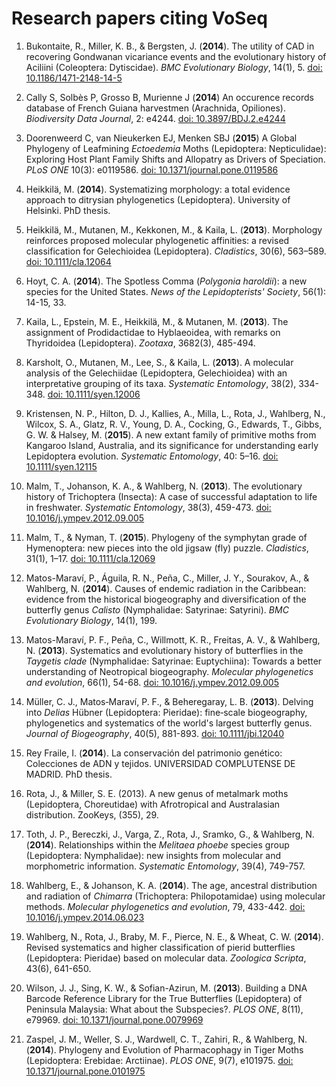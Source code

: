 # Research papers citing VoSeq

1. Bukontaite, R., Miller, K. B., & Bergsten, J. (**2014**). The utility of 
   CAD in recovering Gondwanan vicariance events and the evolutionary history of 
   Aciliini (Coleoptera: Dytiscidae). *BMC Evolutionary Biology*, 14(1), 5.
   [doi: 10.1186/1471-2148-14-5](http://dx.doi.org/10.1186/1471-2148-14-5)
   
1. Cally S, Solbès P, Grosso B, Murienne J (**2014**) An occurence records 
   database of French Guiana harvestmen (Arachnida, Opiliones). *Biodiversity 
   Data Journal*, 2: e4244.
   [doi: 10.3897/BDJ.2.e4244](http://dx.doi.org/10.3897/BDJ.2.e4244)

2. Doorenweerd C, van Nieukerken EJ, Menken SBJ (**2015**) A Global Phylogeny of
   Leafmining *Ectoedemia* Moths (Lepidoptera: Nepticulidae): Exploring Host
   Plant Family Shifts and Allopatry as Drivers of Speciation. *PLoS ONE* 10(3):
   e0119586. [doi: 10.1371/journal.pone.0119586](http://dx.doi.org/10.1371/journal.pone.0119586) 

1. Heikkilä, M. (**2014**). Systematizing morphology: a total evidence 
   approach to ditrysian phylogenetics (Lepidoptera). University of Helsinki. 
   PhD thesis.
   
1. Heikkilä, M., Mutanen, M., Kekkonen, M., & Kaila, L. (**2013**). Morphology 
   reinforces proposed molecular phylogenetic affinities: a revised 
   classification for Gelechioidea (Lepidoptera). *Cladistics*, 30(6), 563–589.
   [doi: 10.1111/cla.12064](http://dx.doi.org/10.1111/cla.12064)

1. Hoyt, C. A. (**2014**). The Spotless Comma (*Polygonia haroldii*): a new species 
   for the United States.  *News of the Lepidopterists' Society*, 56(1): 14-15, 33.
   
1. Kaila, L., Epstein, M. E., Heikkilä, M., & Mutanen, M. (**2013**). The
   assignment of Prodidactidae to Hyblaeoidea, with remarks on Thyridoidea
   (Lepidoptera). *Zootaxa*, 3682(3), 485-494. 
  
1. Karsholt, O., Mutanen, M., Lee, S., & Kaila, L. (**2013**). A molecular 
   analysis of the Gelechiidae (Lepidoptera, Gelechioidea) with an 
   interpretative grouping of its taxa. *Systematic Entomology*, 38(2), 
   334-348.
   [doi: 10.1111/syen.12006](http://dx.doi.org/10.1111/syen.12006)
   
2. Kristensen, N. P., Hilton, D. J., Kallies, A., Milla, L., Rota, J., Wahlberg, N.,
   Wilcox, S. A., Glatz, R. V., Young, D. A., Cocking, G., Edwards, T.,
   Gibbs, G. W. & Halsey, M. (**2015**). A new extant family of primitive moths
   from Kangaroo Island, Australia, and its significance for understanding
   early Lepidoptera evolution. *Systematic Entomology*, 40: 5–16. 
   [doi: 10.1111/syen.12115](http://dx.doi.org/10.1111/syen.12115)
   
2. Malm, T., Johanson, K. A., & Wahlberg, N. (**2013**). The evolutionary 
   history of Trichoptera (Insecta): A case of successful adaptation to life in 
   freshwater. *Systematic Entomology*, 38(3), 459-473. 
   [doi: 10.1016/j.ympev.2012.09.005](http://dx.doi.org/10.1016/j.ympev.2012.09.005)
   
3. Malm, T., & Nyman, T. (**2015**). Phylogeny of the symphytan grade of 
   Hymenoptera: new pieces into the old jigsaw (fly) puzzle. *Cladistics*,
   31(1), 1–17.
   [doi: 10.1111/cla.12069](http://dx.doi.org/10.1111/cla.12069)
   
3. Matos-Maraví, P., Águila, R. N., Peña, C., Miller, J. Y., Sourakov, A., 
   & Wahlberg, N. (**2014**). Causes of endemic radiation in the Caribbean: 
   evidence from the historical biogeography and diversification of the 
   butterfly genus *Calisto* (Nymphalidae: Satyrinae: Satyrini). *BMC 
   Evolutionary Biology*, 14(1), 199. 
   
3. Matos-Maraví, P. F., Peña, C., Willmott, K. R., Freitas, A. V., 
   & Wahlberg, N. (**2013**). Systematics and evolutionary history of 
   butterflies in the *Taygetis clade* (Nymphalidae: Satyrinae: Euptychiina):
   Towards a  better understanding of Neotropical biogeography. *Molecular 
   phylogenetics and evolution*, 66(1), 54-68.
   [doi: 10.1016/j.ympev.2012.09.005](http://dx.doi.org/10.1016/j.ympev.2012.09.005)
  
4. Müller, C. J., Matos‐Maraví, P. F., & Beheregaray, L. B. (**2013**). Delving 
   into *Delias* Hübner (Lepidoptera: Pieridae): fine‐scale biogeography, 
   phylogenetics and systematics of the world's largest butterfly genus. 
   *Journal of Biogeography*, 40(5), 881-893.
   [doi: 10.1111/jbi.12040](http://dx.doi.org/10.1111/jbi.12040)
   
4. Rey Fraile, I. (**2014**). La conservación del patrimonio genético: 
   Colecciones de ADN y tejidos. UNIVERSIDAD COMPLUTENSE DE MADRID. PhD thesis.
  
4. Rota, J., & Miller, S. E. (2013). A new genus of metalmark moths 
   (Lepidoptera, Choreutidae) with Afrotropical and Australasian distribution.
   ZooKeys, (355), 29.
   
1. Toth, J. P., Bereczki, J., Varga, Z., Rota, J., Sramko, G., & Wahlberg, 
   N. (**2014**). Relationships within the *Melitaea phoebe* species group 
   (Lepidoptera: Nymphalidae): new insights from molecular and morphometric 
   information. *Systematic Entomology*, 39(4), 749-757. 
   
5. Wahlberg, E., & Johanson, K. A. (**2014**). The age, ancestral distribution
   and radiation of *Chimarra* (Trichoptera: Philopotamidae) using  molecular
   methods. *Molecular phylogenetics and evolution*, 79, 433-442.
   [doi: 10.1016/j.ympev.2014.06.023](http://dx.doi.org/10.1016/j.ympev.2014.06.023)
   
5. Wahlberg, N., Rota, J., Braby, M. F., Pierce, N. E., & Wheat,  C. W.
   (**2014**). Revised systematics and higher classification of pierid 
   butterflies (Lepidoptera: Pieridae) based on molecular data. *Zoologica 
   Scripta*, 43(6), 641-650. 
   
5. Wilson, J. J., Sing, K. W., & Sofian-Azirun, M. (**2013**). Building a DNA 
   Barcode Reference Library for the True Butterflies (Lepidoptera) of 
   Peninsula Malaysia: What about the Subspecies?. *PLOS ONE*, 8(11), e79969.
   [doi: 10.1371/journal.pone.0079969](http://dx.doi.org/10.1371/journal.pone.0079969)

6. Zaspel, J. M., Weller, S. J., Wardwell, C. T., Zahiri, R., & Wahlberg,  N.
   (**2014**). Phylogeny and Evolution of Pharmacophagy in Tiger Moths 
   (Lepidoptera: Erebidae: Arctiinae). *PLOS ONE*, 9(7), e101975.
   [doi: 10.1371/journal.pone.0101975](http://dx.doi.org/10.1371/journal.pone.0101975)

